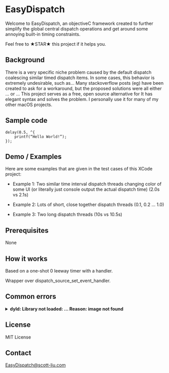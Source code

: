 # EasyDispatch

Welcome to EasyDispatch, an objectiveC framework created to further simplify the global central dispatch operations and get around some annoying built-in timing constraints.

Feel free to ★STAR★ this project if it helps you.

## Background
There is a very specific niche problem caused by the default dispatch coalescing similar timed dispatch items. In some cases, this behavior is extremely undesirable, such as...
Many stackoverflow posts (eg) have been created to ask for a workaround, but the proposed solutions were all either ... or ...
This project serves as a free, open source alternative for 
It has elegant syntax and solves the problem.
I personally use it for many of my other macOS projects.

## Sample code
```
delay(0.5, ^{
    printf(“Hello World!”);
});
```

## Demo / Examples
Here are some examples that are given in the test cases of this XCode project:

* Example 1:
Two similar time interval dispatch threads changing color of some UI (or literally just console output the actual dispatch time)
(2.0s vs 2.1s)

* Example 2:
Lots of short, close together dispatch threads
(0.1, 0.2 ... 1.0)

* Example 3:
Two long dispatch threads
(10s vs 10.5s)


## Prerequisites
None

## How it works
Based on a one-shot 0 leeway timer with a handler.

Wrapper over dispatch\_source\_set\_event\_handler.

## Common errors
<details>
<summary><b>dyld: Library not loaded: ... Reason: image not found</b></summary>

<p>
XCode might complain that the image cannot be found. To fix this, there are two methods
	
* General > Embedded binaries > + (add) > Find EasyDispatch.framework
	
* Build phases > + (add) > New Copy Files Phase > Destination = frameworks > + (add) > Find EasyDispatch.framework

You can also change it into a static library and recompiling the framework file.
    
* Build setting > Linking > Mach-O Type = Static Library
</p>
</details>

## License
MIT License

## Contact
EasyDispatch@scott-liu.com
